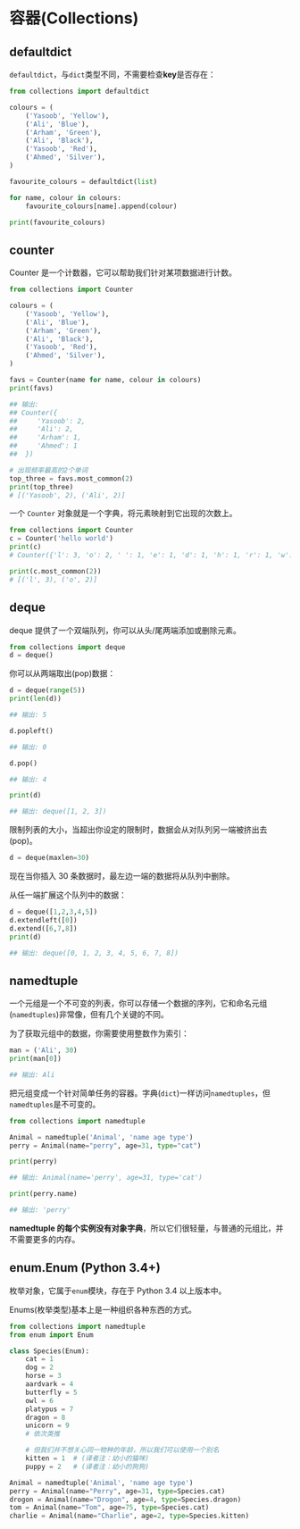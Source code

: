 # 容器(Collections)

## defaultdict

`defaultdict`，与`dict`类型不同，不需要检查**key**是否存在：

```python
from collections import defaultdict

colours = (
    ('Yasoob', 'Yellow'),
    ('Ali', 'Blue'),
    ('Arham', 'Green'),
    ('Ali', 'Black'),
    ('Yasoob', 'Red'),
    ('Ahmed', 'Silver'),
)

favourite_colours = defaultdict(list)

for name, colour in colours:
    favourite_colours[name].append(colour)

print(favourite_colours)
```

## counter

Counter 是一个计数器，它可以帮助我们针对某项数据进行计数。

```python
from collections import Counter

colours = (
    ('Yasoob', 'Yellow'),
    ('Ali', 'Blue'),
    ('Arham', 'Green'),
    ('Ali', 'Black'),
    ('Yasoob', 'Red'),
    ('Ahmed', 'Silver'),
)

favs = Counter(name for name, colour in colours)
print(favs)

## 输出:
## Counter({
##     'Yasoob': 2,
##     'Ali': 2,
##     'Arham': 1,
##     'Ahmed': 1
##  })

# 出现频率最高的2个单词
top_three = favs.most_common(2)
print(top_three)
# [('Yasoob', 2), ('Ali', 2)]
```

一个 `Counter` 对象就是一个字典，将元素映射到它出现的次数上。

```python
from collections import Counter
c = Counter('hello world')
print(c)
# Counter({'l': 3, 'o': 2, ' ': 1, 'e': 1, 'd': 1, 'h': 1, 'r': 1, 'w': 1})

print(c.most_common(2))
# [('l', 3), ('o', 2)]
```

## deque

deque 提供了一个双端队列，你可以从头/尾两端添加或删除元素。

```python
from collections import deque
d = deque()
```

你可以从两端取出(pop)数据：

```python
d = deque(range(5))
print(len(d))

## 输出: 5

d.popleft()

## 输出: 0

d.pop()

## 输出: 4

print(d)

## 输出: deque([1, 2, 3])
```

限制列表的大小，当超出你设定的限制时，数据会从对队列另一端被挤出去(pop)。

```python
d = deque(maxlen=30)
```

现在当你插入 30 条数据时，最左边一端的数据将从队列中删除。

从任一端扩展这个队列中的数据：

```python
d = deque([1,2,3,4,5])
d.extendleft([0])
d.extend([6,7,8])
print(d)

## 输出: deque([0, 1, 2, 3, 4, 5, 6, 7, 8])
```

## namedtuple

一个元组是一个不可变的列表，你可以存储一个数据的序列，它和命名元组(`namedtuples`)非常像，但有几个关键的不同。

为了获取元组中的数据，你需要使用整数作为索引：

```python
man = ('Ali', 30)
print(man[0])

## 输出: Ali
```

把元组变成一个针对简单任务的容器。字典(`dict`)一样访问`namedtuples`，但`namedtuples`是不可变的。

```python
from collections import namedtuple

Animal = namedtuple('Animal', 'name age type')
perry = Animal(name="perry", age=31, type="cat")

print(perry)

## 输出: Animal(name='perry', age=31, type='cat')

print(perry.name)

## 输出: 'perry'
```

**namedtuple 的每个实例没有对象字典**，所以它们很轻量，与普通的元组比，并不需要更多的内存。

## enum.Enum (Python 3.4+)

枚举对象，它属于`enum`模块，存在于 Python 3.4 以上版本中。

Enums(枚举类型)基本上是一种组织各种东西的方式。

```python
from collections import namedtuple
from enum import Enum

class Species(Enum):
    cat = 1
    dog = 2
    horse = 3
    aardvark = 4
    butterfly = 5
    owl = 6
    platypus = 7
    dragon = 8
    unicorn = 9
    # 依次类推

    # 但我们并不想关心同一物种的年龄，所以我们可以使用一个别名
    kitten = 1  # (译者注：幼小的猫咪)
    puppy = 2   # (译者注：幼小的狗狗)

Animal = namedtuple('Animal', 'name age type')
perry = Animal(name="Perry", age=31, type=Species.cat)
drogon = Animal(name="Drogon", age=4, type=Species.dragon)
tom = Animal(name="Tom", age=75, type=Species.cat)
charlie = Animal(name="Charlie", age=2, type=Species.kitten)
```
